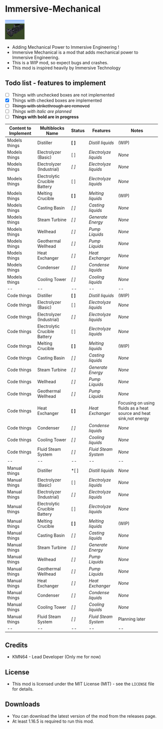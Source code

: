 # Immersive-Mechanical

![Alt text](src/main/resources/imlogo.png?raw=true "Immersive Mechanical")

- Adding Mechanical Power to Immersive Engineering !
- Immersive Mechanical is a mod that adds mechanical power to Immersive Engineering.
- This is a WIP mod, so expect bugs and crashes.
- This mod is inspired heavily by Immersive Technology

## Todo list - features to implement

- [ ] Things with unchecked boxes are not implemented
- [x] Things with checked boxes are implemented
- [ ] ~~Things with strikethrough are removed~~
- [ ] *Things with italic are planned*
- [ ] **Things with bold are in progress**

| Content to Implement | Multiblocks Name | Status | Features | Notes |
|----------------------|------------------|--------|----------|-------|
| Models things | Distiller | **[ ]** | *Distill liquids* | (WIP) |
| Models things | Electrolyzer (Basic) | [ ] | *Electrolyze liquids* | *None* |
| Models things | Electrolyzer (Industrial) | *[ ]* | *Electrolyze liquids* | *None* |
| Models things | Electrolytic Crucible Battery | [ ] | *Electrolyze liquids* | *None* |
| Models things | Melting Crucible | **[ ]** | *Melting liquids* | (WIP) |
| Models things | Casting Basin | *[ ]* | *Casting liquids* | *None* |
| Models things | Steam Turbine | *[ ]* | *Generate Energy* | *None* |
| Models things | Wellhead | *[ ]* | *Pump Liquids* | *None* |
| Models things | Geothermal Wellhead | *[ ]* | *Pump Liquids* | *None* |
| Models things | Heat Exchanger | *[ ]* | *Heat Exchanger* | *None* |
| Models things | Condenser | *[ ]* | *Condense liquids* | *None* |
| Models things | Cooling Tower | *[ ]* | *Cooling liquids* | *None* |
|--|--|--|--|--|
| Code things | Distiller | **[ ]** | *Distill liquids* | (WIP) |
| Code things | Electrolyzer (Basic) | [ ] | *Electrolyze liquids* | *None* |
| Code things | Electrolyzer (Industrial) | *[ ]* | *Electrolyze liquids* | *None* |
| Code things | Electrolytic Crucible Battery | [ ] | *Electrolyze liquids* | *None* |
| Code things | Melting Crucible | **[ ]** | *Melting liquids* | (WIP) |
| Code things | Casting Basin | *[ ]* | *Casting liquids* | *None* |
| Code things | Steam Turbine | *[ ]* | *Generate Energy* | *None* |
| Code things | Wellhead | *[ ]* | *Pump Liquids* | *None* |
| Code things | Geothermal Wellhead | *[ ]* | *Pump Liquids* | *None* |
| Code things | Heat Exchanger | **[ ]** | *Heat Exchanger* | Focusing on using fluids as a heat source and heat sink,not energy |
| Code things | Condenser | *[ ]* | *Condense liquids* | *None* |
| Code things | Cooling Tower | *[ ]* | *Cooling liquids* | *None* |
| Code things | Fluid Steam System | *[ ]* | *Fluid Steam System* | *None* |
|--|--|--|--|--|
| Manual things | Distiller | *[ ] | *Distill liquids* | *None* |
| Manual things | Electrolyzer (Basic) | [ ] | *Electrolyze liquids* | *None* |
| Manual things | Electrolyzer (Industrial) | *[ ]* | *Electrolyze liquids* | *None* |
| Manual things | Electrolytic Crucible Battery | [ ] | *Electrolyze liquids* | *None* |
| Manual things | Melting Crucible | **[ ]** | *Melting liquids* | (WIP) |
| Manual things | Casting Basin | *[ ]* | *Casting liquids* | *None* |
| Manual things | Steam Turbine | *[ ]* | *Generate Energy* | *None* |
| Manual things | Wellhead | *[ ]* | *Pump Liquids* | *None* |
| Manual things | Geothermal Wellhead | *[ ]* | *Pump Liquids* | *None* |
| Manual things | Heat Exchanger | *[ ]* | *Heat Exchanger* | *None* |
| Manual things | Condenser | *[ ]* | *Condense liquids* | *None* |
| Manual things | Cooling Tower | *[ ]* | *Cooling liquids* | *None* |
| Manual things | Fluid Steam System | *[ ]* | *Fluid Steam System* | Planning later |
|--|--|--|--|--|

## Credits

- KMN64 - Lead Developer (Only me for now)

## License

- This mod is licensed under the MIT License (MIT) - see the `LICENSE` file for details.

## Downloads

- You can download the latest version of the mod from the releases page.
- At least 1.16.5 is required to run this mod.
